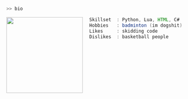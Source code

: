 ```py
>> bio
```

<img align="left" src="https://i.pinimg.com/564x/30/7f/aa/307faa9f45caf0865e53079a87d6a3a7.jpg" width="200"/>

```java
  Skillset  : Python, Lua, HTML, C#
  Hobbies   : badminton (im dogshit)
  Likes     : skidding code
  Dislikes  : basketball people
```
